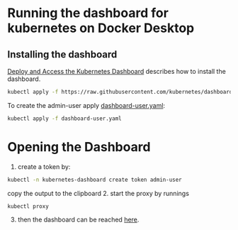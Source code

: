 # Running the dashboard for kubernetes on Docker Desktop

## Installing the dashboard
[Deploy and Access the Kubernetes Dashboard](https://kubernetes.io/docs/tasks/access-application-cluster/web-ui-dashboard/) describes how to install the dashboard.
```bash
kubectl apply -f https://raw.githubusercontent.com/kubernetes/dashboard/v2.7.0/aio/deploy/recommended.yaml
```

To create the admin-user apply [dashboard-user.yaml](./dashboard-user.yaml):
```bash
kubectl apply -f dashboard-user.yaml
```

# Opening the Dashboard

1. create a token by:
```bash
kubectl -n kubernetes-dashboard create token admin-user
```
copy the output to the clipboard
2. start the proxy by runnings
```bash
kubectl proxy
```

3. then the dashboard can be reached [here](http://localhost:8001/api/v1/namespaces/kubernetes-dashboard/services/https:kubernetes-dashboard:/proxy/).